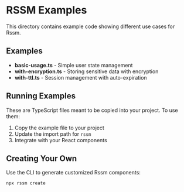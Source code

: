 # RSSM Examples

This directory contains example code showing different use cases for Rssm.

## Examples

- **basic-usage.ts** - Simple user state management
- **with-encryption.ts** - Storing sensitive data with encryption
- **with-ttl.ts** - Session management with auto-expiration

## Running Examples

These are TypeScript files meant to be copied into your project. To use them:

1. Copy the example file to your project
2. Update the import path for `rssm`
3. Integrate with your React components

## Creating Your Own

Use the CLI to generate customized Rssm components:

```bash
npx rssm create
```